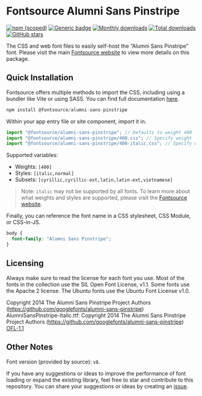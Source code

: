 # Fontsource Alumni Sans Pinstripe

[![npm (scoped)](https://img.shields.io/npm/v/@fontsource/alumni-sans-pinstripe?color=brightgreen)](https://www.npmjs.com/package/@fontsource/alumni-sans-pinstripe) [![Generic badge](https://img.shields.io/badge/fontsource-passing-brightgreen)](https://github.com/fontsource/fontsource) [![Monthly downloads](https://badgen.net/npm/dm/@fontsource/alumni-sans-pinstripe)](https://github.com/fontsource/fontsource) [![Total downloads](https://badgen.net/npm/dt/@fontsource/alumni-sans-pinstripe)](https://github.com/fontsource/fontsource) [![GitHub stars](https://img.shields.io/github/stars/fontsource/fontsource.svg?style=social&label=Star)](https://github.com/fontsource/fontsource/stargazers)

The CSS and web font files to easily self-host the “Alumni Sans Pinstripe” font. Please visit the main [Fontsource website](https://fontsource.org/fonts/alumni-sans-pinstripe) to view more details on this package.

## Quick Installation

Fontsource offers multiple methods to import the CSS, including using a bundler like Vite or using SASS. You can find full documentation [here](https://fontsource.org/docs/getting-started/introduction).

```javascript
npm install @fontsource/alumni-sans-pinstripe
```

Within your app entry file or site component, import it in.

```javascript
import "@fontsource/alumni-sans-pinstripe"; // Defaults to weight 400
import "@fontsource/alumni-sans-pinstripe/400.css"; // Specify weight
import "@fontsource/alumni-sans-pinstripe/400-italic.css"; // Specify weight and style
```

Supported variables:
- Weights: `[400]`
- Styles: `[italic,normal]`
- Subsets: `[cyrillic,cyrillic-ext,latin,latin-ext,vietnamese]`

> Note: `italic` may not be supported by all fonts. To learn more about what weights and styles are supported, please visit the [Fontsource website](https://fontsource.org/fonts/alumni-sans-pinstripe).

Finally, you can reference the font name in a CSS stylesheet, CSS Module, or CSS-in-JS.

```css
body {
  font-family: "Alumni Sans Pinstripe";
}
```

## Licensing
Always make sure to read the license for each font you use. Most of the fonts in the collection use the SIL Open Font License, v1.1. Some fonts use the Apache 2 license. The Ubuntu fonts use the Ubuntu Font License v1.0.

Copyright 2014 The Alumni Sans Pinstripe Project Authors (https://github.com/googlefonts/alumni-sans-pinstripe) AlumniSansPinstripe-Italic.ttf: Copyright 2014 The Alumni Sans Pinstripe Project Authors (https://github.com/googlefonts/alumni-sans-pinstripe)
[OFL-1.1](https://openfontlicense.org)

## Other Notes
Font version (provided by source): `v8`.

If you have any suggestions or ideas to improve the performance of font loading or expand the existing library, feel free to star and contribute to this repository. You can share your suggestions or ideas by creating an [issue](https://github.com/fontsource/fontsource/issues).